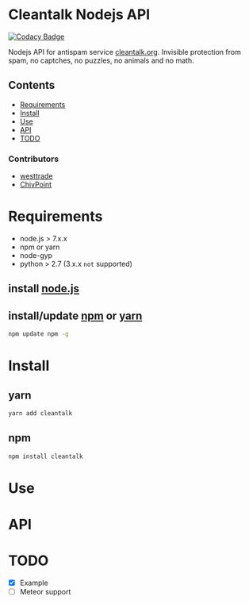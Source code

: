 # Cleantalk Nodejs API

[![Codacy Badge](https://api.codacy.com/project/badge/Grade/4dbca2bd44654b4791544b6756fedade)](https://www.codacy.com/app/westtrade/cleantalk?utm_source=github.com&utm_medium=referral&utm_content=westtrade/cleantalk&utm_campaign=badger)

Nodejs API for antispam service [cleantalk.org](https://cleantalk.org). Invisible protection from spam, no captches, no puzzles, no animals and no math.

## Contents
- [Requirements](#requirements)
- [Install](#install)
- [Use](#use)
- [API](#api)
- [TODO](#todo)

### Contributors
- [westtrade](https://github.com/westtrade)
- [ChivPoint](https://github.com/ChivPoint)

<a name="requirements"></a>
# Requirements
- node.js > 7.x.x
- npm or yarn
- node-gyp
- python > 2.7 (3.x.x `not` supported)

## install [node.js]( https://nodejs.org/en/download/)

## install/update [npm]( https://nodejs.org/en/download/) or [yarn](https://yarnpkg.com/en/docs/install) 
```sh
npm update npm -g
```

<a name="install"></a>
# Install

## yarn
```sh
yarn add cleantalk
```

## npm
```sh
npm install cleantalk
```

<a name="use"></a>
# Use

<a name="api"></a>
# API

<a name="todo"></a>
# TODO
- [x] Example
- [ ] Meteor support
